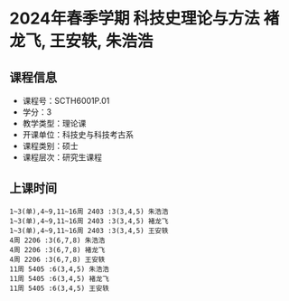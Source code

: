 # 2024年春季学期 科技史理论与方法 褚龙飞, 王安轶, 朱浩浩






## 课程信息

- 课程号：SCTH6001P.01
- 学分：3
- 教学类型：理论课
- 开课单位：科技史与科技考古系
- 课程类别：硕士
- 课程层次：研究生课程

## 上课时间

```
1~3(单),4~9,11~16周 2403 :3(3,4,5) 朱浩浩
1~3(单),4~9,11~16周 2403 :3(3,4,5) 褚龙飞
1~3(单),4~9,11~16周 2403 :3(3,4,5) 王安轶
4周 2206 :3(6,7,8) 朱浩浩
4周 2206 :3(6,7,8) 褚龙飞
4周 2206 :3(6,7,8) 王安轶
11周 5405 :6(3,4,5) 朱浩浩
11周 5405 :6(3,4,5) 褚龙飞
11周 5405 :6(3,4,5) 王安轶
```

